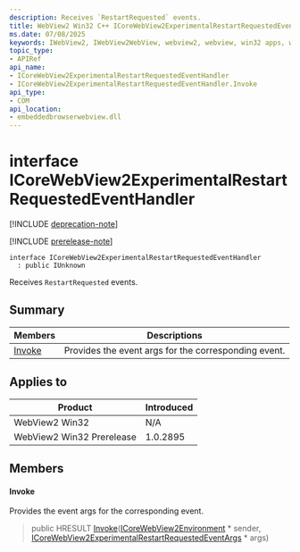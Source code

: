 ```yaml
---
description: Receives `RestartRequested` events.
title: WebView2 Win32 C++ ICoreWebView2ExperimentalRestartRequestedEventHandler
ms.date: 07/08/2025
keywords: IWebView2, IWebView2WebView, webview2, webview, win32 apps, win32, edge, ICoreWebView2, ICoreWebView2Controller, browser control, edge html, ICoreWebView2ExperimentalRestartRequestedEventHandler
topic_type: 
- APIRef
api_name:
- ICoreWebView2ExperimentalRestartRequestedEventHandler
- ICoreWebView2ExperimentalRestartRequestedEventHandler.Invoke
api_type:
- COM
api_location:
- embeddedbrowserwebview.dll
---
```


# interface ICoreWebView2ExperimentalRestartRequestedEventHandler

[!INCLUDE [deprecation-note](../includes/deprecation-note.md)]

[!INCLUDE [prerelease-note](../includes/prerelease-note.md)]

```
interface ICoreWebView2ExperimentalRestartRequestedEventHandler
  : public IUnknown
```

Receives `RestartRequested` events.

## Summary

 Members                        | Descriptions
--------------------------------|---------------------------------------------
[Invoke](#invoke) | Provides the event args for the corresponding event.

## Applies to

Product                         | Introduced
--------------------------------|---------------------------------------------
WebView2 Win32            |    N/A
WebView2 Win32 Prerelease |    1.0.2895

## Members

#### Invoke

Provides the event args for the corresponding event.

> public HRESULT [Invoke](#invoke)([ICoreWebView2Environment](icorewebview2environment.md#icorewebview2environment) * sender, [ICoreWebView2ExperimentalRestartRequestedEventArgs](icorewebview2experimentalrestartrequestedeventargs.md#icorewebview2experimentalrestartrequestedeventargs) * args)

